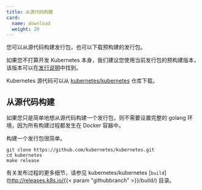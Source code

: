 ```yaml
---
title: 从源代码构建
card:
  name: download
  weight: 20
---
```


<!--
---
reviewers:
- david-mcmahon
- jbeda
title: Building from Source
---
-->

您可以从源代码构建发行包，也可以下载预构建的发行包。
<!--
You can either build a release from source or download a pre-built release.
-->

如果您不打算开发 Kubernetes 本身，我们建议您使用当前发行包的预构建版本，该版本可以在[发行说明](/docs/setup/release/notes/)中找到。
<!--
If you do not plan on developing Kubernetes itself, we suggest using a pre-built version of the current release, which can be found in the [Release Notes](/docs/setup/release/notes/).
-->

Kubernetes 源代码可以从 [kubernetes/kubernetes](https://github.com/kubernetes/kubernetes) 仓库下载。
<!--
The Kubernetes source code can be downloaded from the [kubernetes/kubernetes](https://github.com/kubernetes/kubernetes) repo.
-->

## 从源代码构建
<!--
## Building from source
-->

如果您只是简单地想从源代码构建一个发行包，则不需要设置完整的 golang 环境，因为所有构建过程都发生在 Docker 容器中。
<!--
If you are simply building a release from source there is no need to set up a full golang environment as all building happens in a Docker container.
-->

构建一个发行包很简单。
<!--
Building a release is simple.
-->

```shell
git clone https://github.com/kubernetes/kubernetes.git
cd kubernetes
make release
```

有关发布过程的更多细节，请参见 kubernetes/kubernetes [`build`](http://releases.k8s.io/{{< param "githubbranch" >}}/build/) 目录。
<!--
For more details on the release process see the kubernetes/kubernetes [`build`](http://releases.k8s.io/{{< param "githubbranch" >}}/build/) directory.
-->

